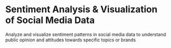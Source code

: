 # Sentiment Analysis & Visualization of Social Media Data

Analyze and visualize sentiment patterns in social media data to understand public opinion and attitudes towards specific topics or brands
